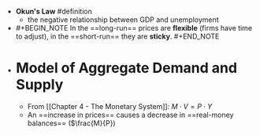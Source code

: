 - **Okun's Law** #definition
	- the negative relationship between GDP and unemployment
- #+BEGIN_NOTE
  In the ==long-run== prices are **flexible** (firms have time to adjust), in the ==short-run== they are **sticky**.
  #+END_NOTE
- # Model of Aggregate Demand and Supply
	- From [[Chapter 4 - The Monetary System]]: $M \cdot V = P \cdot Y$
	- An ==increase in prices== causes a decrease in ==real-money balances== ($\frac{M}{P})